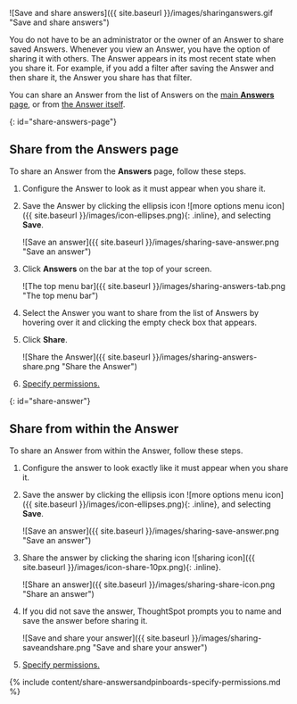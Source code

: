 ![Save and share answers]({{ site.baseurl }}/images/sharinganswers.gif "Save and share answers")
<!--{% include image.html file="sharinganswers.gif" title="Save and share answers" alt="Learn how to save and share answers." caption="Save and share answers" %}-->

You do not have to be an administrator or the owner of an Answer to share saved Answers. Whenever you view an Answer, you have the option of sharing it with others. The Answer appears in its most recent state when you share it. For example, if you add a filter after saving the Answer and then share it, the Answer you share has that filter.

You can share an Answer from the list of Answers on the [main **Answers** page](#share-answers-page), or from [the Answer itself](#share-answer).

{: id="share-answers-page"}
## Share from the Answers page
To share an Answer from the **Answers** page, follow these steps.

1. Configure the Answer to look as it must appear when you share it.

2. Save the Answer by clicking the ellipsis icon ![more options menu icon]({{ site.baseurl }}/images/icon-ellipses.png){: .inline}, and selecting **Save**.

    ![Save an answer]({{ site.baseurl }}/images/sharing-save-answer.png "Save an answer")

3. Click **Answers** on the bar at the top of your screen.

    ![The top menu bar]({{ site.baseurl }}/images/sharing-answers-tab.png "The top menu bar")

2. Select the Answer you want to share from the list of Answers by hovering over it and clicking the empty check box that appears.

3. Click **Share**.

    ![Share the Answer]({{ site.baseurl }}/images/sharing-answers-share.png "Share the Answer")

4. [Specify permissions.](#specify-permissions)

{: id="share-answer"}
## Share from within the Answer
To share an Answer from within the Answer, follow these steps.

1. Configure the answer to look exactly like it must appear when you share it.
2. Save the answer by clicking the ellipsis icon ![more options menu icon]({{ site.baseurl }}/images/icon-ellipses.png){: .inline}, and selecting **Save**.

    ![Save an answer]({{ site.baseurl }}/images/sharing-save-answer.png "Save an answer")
    <!--{% include image.html file="sharing-save-answer.png" title="Save an answer" alt="Click the ellipsis icon and then click save to save an answer." caption="Save an answer" %}-->

3. Share the answer by clicking the sharing icon ![sharing icon]({{ site.baseurl }}/images/icon-share-10px.png){: .inline}.

    ![Share an answer]({{ site.baseurl }}/images/sharing-share-icon.png "Share an answer")
    <!--{% include image.html file="sharing-share-icon.png" title="Share an answer" alt="To share an answer, click the share icon at the top right of your screen, next to the ellipsis icon." caption="Share an answer" %}-->

4. If you did not save the answer, ThoughtSpot prompts you to name and save the answer before sharing it.

    ![Save and share your answer]({{ site.baseurl }}/images/sharing-saveandshare.png "Save and share your answer")
    <!--{% include image.html file="sharing-saveandshare.png" title="Save and share your answer" alt="Save the answer before you can share it. You can add an optional description." caption="Save and share your answer" %}-->

5. [Specify permissions.](#specify-permissions)

{% include content/share-answersandpinboards-specify-permissions.md %}
